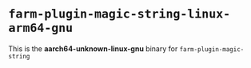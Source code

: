# `farm-plugin-magic-string-linux-arm64-gnu`

This is the **aarch64-unknown-linux-gnu** binary for `farm-plugin-magic-string`
